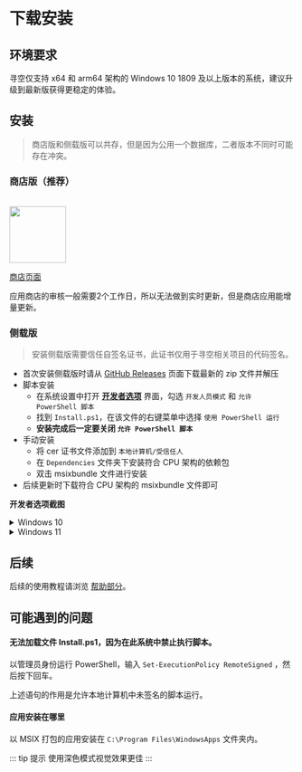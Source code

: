 # 下载安装

## 环境要求

寻空仅支持 x64 和 arm64 架构的 Windows 10 1809 及以上版本的系统，建议升级到最新版获得更稳定的体验。

## 安装

> 商店版和侧载版可以共存，但是因为公用一个数据库，二者版本不同时可能存在冲突。

### 商店版（推荐）

<br />
<a href="ms-windows-store://pdp/?productid=9N2SVG0JMT12">
    <img src="https://getbadgecdn.azureedge.net/images/en-us%20dark.svg" height="100" />
</a>

[商店页面](https://www.microsoft.com/store/apps/9N2SVG0JMT12)

应用商店的审核一般需要2个工作日，所以无法做到实时更新，但是商店应用能增量更新。

### 侧载版

> 安装侧载版需要信任自签名证书，此证书仅用于寻空相关项目的代码签名。

- 首次安装侧载版时请从 [GitHub Releases](https://github.com/xunkong/xunkong/releases) 页面下载最新的 zip 文件并解压
- 脚本安装
  - 在系统设置中打开 [**开发者选项**](ms-settings:developers) 界面，勾选 `开发人员模式` 和 `允许 PowerShell 脚本`
  - 找到 `Install.ps1`，在该文件的右键菜单中选择 `使用 PowerShell 运行`
  - **安装完成后一定要关闭 `允许 PowerShell 脚本`**
- 手动安装
  - 将 cer 证书文件添加到 `本地计算机/受信任人`
  - 在 `Dependencies` 文件夹下安装符合 CPU 架构的依赖包
  - 双击 msixbundle 文件进行安装
- 后续更新时下载符合 CPU 架构的 msixbundle 文件即可

**开发者选项截图**

<details>
<summary>Windows 10</summary>

![dev-setting-win10](https://file.xunkong.cc/static/repo/xunkong/dev-setting-win10.webp)

</details>

<details>
<summary>Windows 11</summary>

![dev-setting-win11](https://file.xunkong.cc/static/repo/xunkong/dev-setting-win11.webp)

</details>

## 后续

后续的使用教程请浏览 [帮助部分](../../help/desktop/index.md)。

## 可能遇到的问题

#### 无法加载文件 Install.ps1，因为在此系统中禁止执行脚本。

以管理员身份运行 PowerShell，输入 `Set-ExecutionPolicy RemoteSigned` ，然后按下回车。

上述语句的作用是允许本地计算机中未签名的脚本运行。

#### 应用安装在哪里

以 MSIX 打包的应用安装在 `C:\Program Files\WindowsApps` 文件夹内。

::: tip 提示
使用深色模式视觉效果更佳
:::
